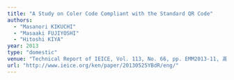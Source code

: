 ```yaml
---
title: "A Study on Coler Code Compliant with the Standard QR Code"
authors:
  - "Masanori KIKUCHI"
  - "Masaaki FUJIYOSHI"
  - "Hitoshi KIYA"
year: 2013
type: "domestic"
venue: "Technical Report of IEICE, Vol. 113, No. 66, pp. EMM2013-11, 高知県高知市, 2013-05-25."
url: "http://www.ieice.org/ken/paper/20130525YBdR/eng/"
---
```

